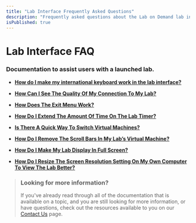 ```yaml
---
title: "Lab Interface Frequently Asked Questions"
description: "Frequently asked questions about the Lab on Demand lab interface."
isPublished: true
---
```


# Lab Interface FAQ

### Documentation to assist users with a launched lab. 

- [**How do I make my international keyboard work in the lab interface?**](lab-interface-faqs/how-do-i-make-my-international-keyboard-work-in-the-lab-interface.md)

<!--
- [**How Can I Keep The VM’s Resolution From Adjusting Automatically After I Have Set It Manually?**](lab-interface-faqs/how-can-i-keep-the-vms-resolution-from-adjusting-automatically-after-i-have-set-it-manually.md)
-->

- [**How Can I See The Quality Of My Connection To My Lab?**](lab-interface-faqs/how-can-i-see-the-quality-of-my-connection-to-my-lab.md)

- [**How Does The Exit Menu Work?**](lab-interface-faqs/how-does-the-exit-menu-work.md)

- [**How Do I Extend The Amount Of Time On The Lab Timer?**](lab-interface-faqs/how-do-i-extend-the-amount-of-time-on-the-lab-timer.md)

- [**Is There A Quick Way To Switch Virtual Machines?**](is-there-a-quick-way-to-switch-virtual-machines.md)

- [**How Do I Remove The Scroll Bars In My Lab’s Virtual Machine?**](lab-interface-faqs/how-do-i-remove-the-scroll-bars-in-my-labs-virtual-machine.md)

- [**How Do I Make My Lab Display In Full Screen?**](lab-interface-faqs/how-do-i-make-my-lab-display-in-full-screen.md)

- [**How Do I Resize The Screen Resolution Setting On My Own Computer To View The Lab Better?**](lab-interface-faqs/how-do-i-resize-the-screen-resolution-setting-on-my-own-computer-to-view-the-lab-better.md)

> ### Looking for more information?
>
>If you've already read through all of the documentation that is available on a topic, and you are still looking for more information, or have questions, check out the resources available to you on our [Contact Us](/contact-us.md) page.
